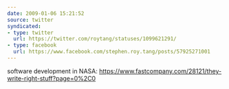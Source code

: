 ```yaml
---
date: 2009-01-06 15:21:52
source: twitter
syndicated:
- type: twitter
  url: https://twitter.com/roytang/statuses/1099621291/
- type: facebook
  url: https://www.facebook.com/stephen.roy.tang/posts/57925271001
---
```


software development in NASA: https://www.fastcompany.com/28121/they-write-right-stuff?page=0%2C0
